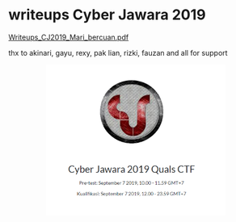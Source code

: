 # writeups Cyber Jawara 2019


[Writeups_CJ2019_Mari_bercuan.pdf](https://github.com/muhammadhendro/CTF-Writeups/blob/master/2019/Cyber_Jawara_2019/Cyber%20Jawara%202019.pdf)

thx to akinari, gayu, rexy, pak lian, rizki, fauzan and all for support
<p align="center"><img src="untitled.png" widht="300" height="300"></p>

